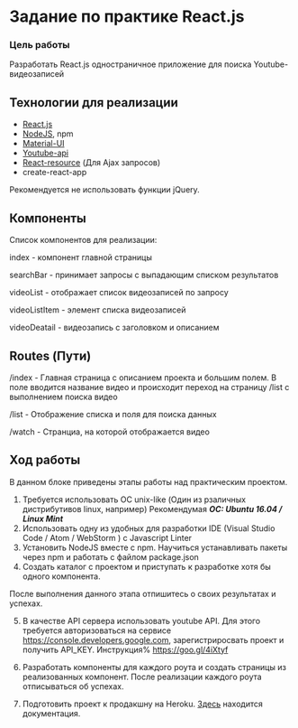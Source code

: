 
# Задание по практике React.js
### Цель работы
Разработать React.js одностраничное приложение для поиска Youtube-видеозаписей

## Технологии для реализации
- [React.js](https://reactjs.org/community/starter-kits.html)
- [NodeJS](https://nodejs.org/en/), npm
- [Material-UI](http://www.material-ui.com/#/)
- [Youtube-api](https://developers.google.com/youtube/v3/sample_requests)
- [React-resource](https://reactjs.org/docs/faq-ajax.html#how-can-i-make-an-ajax-call) (Для Ajax запросов)
- create-react-app

Рекомендуется не использовать функции jQuery.

## Компоненты
Список компонентов для реализации:

index - компонент главной страницы

searchBar - принимает запросы с выпадающим списком результатов

videoList - отображает список видеозаписей по запросу

videoListItem - элемент списка видеозаписей

videoDeatail -  видеозапись с заголовком и описанием


## Routes (Пути)

/index - Главная страница с описанием проекта и большим полем. В поле вводится название видео и происходит переход на страницу /list с выполнением поиска видео

/list - Отображение списка и поля для поиска данных

/watch - Странциа, на которой отображается видео


## Ход работы
В данном блоке приведены этапы работы над практическим проектом.

1. Требуется использовать ОС unix-like (Один из рзаличных дистрибутивов linux, например)
Рекомендумая ***ОС: Ubuntu 16.04 / Linux Mint***
2. Использовать одну из удобных для разработки IDE (Visual Studio Code / Atom / WebStorm ) с Javascript Linter
3. Установить NodeJS вместе с npm. Научиться устанавливать пакеты через npm и работать с файлом package.json
4. Создать каталог с проектом и приступать к разработке хотя бы одного компонента.

После выполнения данного этапа отпишитесь о своих результатах и успехах.

5. В качестве API сервера использовать youtube API. Для этого требуется авторизоваться на сервисе https://console.developers.google.com, зарегистриросвать проект и получить API_KEY. Инструкция% https://goo.gl/4iXtyf

6. Разработать компоненты для каждого роута и создать страницы из реализованных компонент.
После реализации каждого роута отписываться об успехах.

7. Подготовить проект к продакшну на Heroku. [Здесь](https://blog.heroku.com/deploying-react-with-zero-configuration) находится документация.
